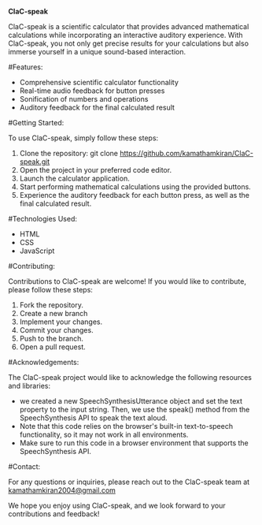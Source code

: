**ClaC-speak**

ClaC-speak is a scientific calculator that provides advanced mathematical calculations while incorporating an interactive auditory experience. 
With ClaC-speak, you not only get precise results for your calculations but also immerse yourself in a unique sound-based interaction.

#Features:
* Comprehensive scientific calculator functionality
* Real-time audio feedback for button presses
* Sonification of numbers and operations
* Auditory feedback for the final calculated result
  
#Getting Started:

To use ClaC-speak, simply follow these steps:
1. Clone the repository:  git clone https://github.com/kamathamkiran/ClaC-speak.git
2. Open the project in your preferred code editor.
3. Launch the calculator application.
4. Start performing mathematical calculations using the provided buttons.
5. Experience the auditory feedback for each button press, as well as the final calculated result.

#Technologies Used:
* HTML
* CSS
* JavaScript

#Contributing:

Contributions to ClaC-speak are welcome! If you would like to contribute, please follow these steps:
1. Fork the repository.
2. Create a new branch
3. Implement your changes.
4. Commit your changes.
5. Push to the branch.
6. Open a pull request.

#Acknowledgements:

The ClaC-speak project would like to acknowledge the following resources and libraries:
* we created a new SpeechSynthesisUtterance object and set the text property to the input string. Then, we use the speak() method from the SpeechSynthesis API to speak the text aloud. 
* Note that this code relies on the browser's built-in text-to-speech functionality, so it may not work in all environments.
* Make sure to run this code in a browser environment that supports the SpeechSynthesis API.

#Contact:

For any questions or inquiries, please reach out to the ClaC-speak team at kamathamkiran2004@gmail.com

We hope you enjoy using ClaC-speak, and we look forward to your contributions and feedback!



